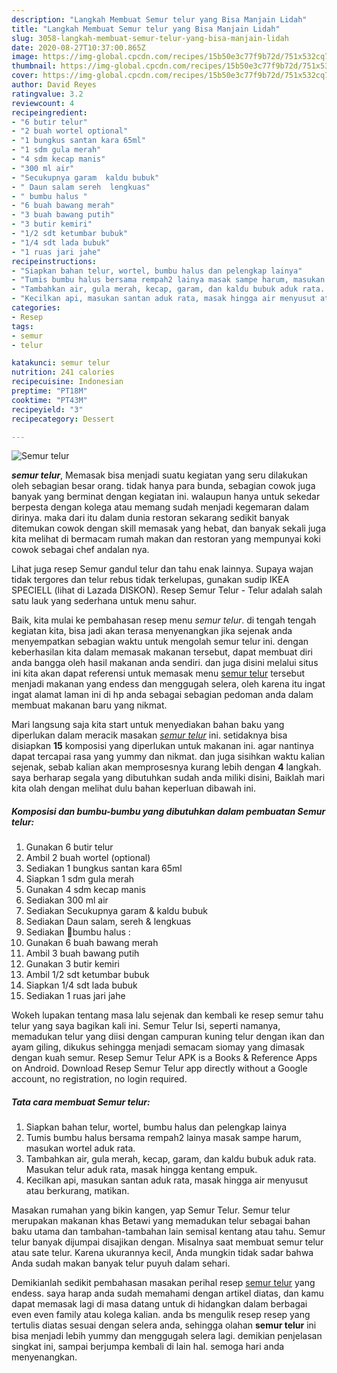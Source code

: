 ```yaml
---
description: "Langkah Membuat Semur telur yang Bisa Manjain Lidah"
title: "Langkah Membuat Semur telur yang Bisa Manjain Lidah"
slug: 3058-langkah-membuat-semur-telur-yang-bisa-manjain-lidah
date: 2020-08-27T10:37:00.865Z
image: https://img-global.cpcdn.com/recipes/15b50e3c77f9b72d/751x532cq70/semur-telur-foto-resep-utama.jpg
thumbnail: https://img-global.cpcdn.com/recipes/15b50e3c77f9b72d/751x532cq70/semur-telur-foto-resep-utama.jpg
cover: https://img-global.cpcdn.com/recipes/15b50e3c77f9b72d/751x532cq70/semur-telur-foto-resep-utama.jpg
author: David Reyes
ratingvalue: 3.2
reviewcount: 4
recipeingredient:
- "6 butir telur"
- "2 buah wortel optional"
- "1 bungkus santan kara 65ml"
- "1 sdm gula merah"
- "4 sdm kecap manis"
- "300 ml air"
- "Secukupnya garam  kaldu bubuk"
- " Daun salam sereh  lengkuas"
- " bumbu halus "
- "6 buah bawang merah"
- "3 buah bawang putih"
- "3 butir kemiri"
- "1/2 sdt ketumbar bubuk"
- "1/4 sdt lada bubuk"
- "1 ruas jari jahe"
recipeinstructions:
- "Siapkan bahan telur, wortel, bumbu halus dan pelengkap lainya"
- "Tumis bumbu halus bersama rempah2 lainya masak sampe harum, masukan wortel aduk rata."
- "Tambahkan air, gula merah, kecap, garam, dan kaldu bubuk aduk rata. Masukan telur aduk rata, masak hingga kentang empuk."
- "Kecilkan api, masukan santan aduk rata, masak hingga air menyusut atau berkurang, matikan."
categories:
- Resep
tags:
- semur
- telur

katakunci: semur telur 
nutrition: 241 calories
recipecuisine: Indonesian
preptime: "PT18M"
cooktime: "PT43M"
recipeyield: "3"
recipecategory: Dessert

---
```



![Semur telur](https://img-global.cpcdn.com/recipes/15b50e3c77f9b72d/751x532cq70/semur-telur-foto-resep-utama.jpg)

<b><i>semur telur</i></b>, Memasak bisa menjadi suatu kegiatan yang seru dilakukan oleh sebagian besar orang. tidak hanya para bunda, sebagian cowok juga banyak yang berminat dengan kegiatan ini. walaupun hanya untuk sekedar berpesta dengan kolega atau memang sudah menjadi kegemaran dalam dirinya. maka dari itu dalam dunia restoran sekarang sedikit banyak ditemukan cowok dengan skill memasak yang hebat, dan banyak sekali juga kita melihat di bermacam rumah makan dan restoran yang mempunyai koki cowok sebagai chef andalan nya.

Lihat juga resep Semur gandul telur dan tahu enak lainnya. Supaya wajan tidak tergores dan telur rebus tidak terkelupas, gunakan sudip IKEA SPECIELL (lihat di Lazada DISKON). Resep Semur Telur - Telur adalah salah satu lauk yang sederhana untuk menu sahur.

Baik, kita mulai ke pembahasan resep menu <i>semur telur</i>. di tengah tengah kegiatan kita, bisa jadi akan terasa menyenangkan jika sejenak anda menyempatkan sebagian waktu untuk mengolah semur telur ini. dengan keberhasilan kita dalam memasak makanan tersebut, dapat membuat diri anda bangga oleh hasil makanan anda sendiri. dan juga disini melalui situs ini kita akan dapat referensi untuk memasak menu <u>semur telur</u> tersebut menjadi makanan yang endess dan menggugah selera, oleh karena itu ingat ingat alamat laman ini di hp anda sebagai sebagian pedoman anda dalam membuat makanan baru yang nikmat.


Mari langsung saja kita start untuk menyediakan bahan baku yang diperlukan dalam meracik masakan <u><i>semur telur</i></u> ini. setidaknya bisa disiapkan <b>15</b> komposisi yang diperlukan untuk makanan ini. agar nantinya dapat tercapai rasa yang yummy dan nikmat. dan juga sisihkan waktu kalian sejenak, sebab kalian akan memprosesnya kurang lebih dengan <b>4</b> langkah. saya berharap segala yang dibutuhkan sudah anda miliki disini, Baiklah mari kita olah dengan melihat dulu bahan keperluan dibawah ini.

<!--inarticleads1-->

##### Komposisi dan bumbu-bumbu yang dibutuhkan dalam pembuatan Semur telur:

1. Gunakan 6 butir telur
1. Ambil 2 buah wortel (optional)
1. Sediakan 1 bungkus santan kara 65ml
1. Siapkan 1 sdm gula merah
1. Gunakan 4 sdm kecap manis
1. Sediakan 300 ml air
1. Sediakan Secukupnya garam &amp; kaldu bubuk
1. Sediakan  Daun salam, sereh &amp; lengkuas
1. Sediakan  📍bumbu halus :
1. Gunakan 6 buah bawang merah
1. Ambil 3 buah bawang putih
1. Gunakan 3 butir kemiri
1. Ambil 1/2 sdt ketumbar bubuk
1. Siapkan 1/4 sdt lada bubuk
1. Sediakan 1 ruas jari jahe


Wokeh lupakan tentang masa lalu sejenak dan kembali ke resep semur tahu telur yang saya bagikan kali ini. Semur Telur Isi, seperti namanya, memadukan telur yang diisi dengan campuran kuning telur dengan ikan dan ayam giling, dikukus sehingga menjadi semacam siomay yang dimasak dengan kuah semur. Resep Semur Telur APK is a Books &amp; Reference Apps on Android. Download Resep Semur Telur app directly without a Google account, no registration, no login required. 

<!--inarticleads2-->

##### Tata cara membuat Semur telur:

1. Siapkan bahan telur, wortel, bumbu halus dan pelengkap lainya
1. Tumis bumbu halus bersama rempah2 lainya masak sampe harum, masukan wortel aduk rata.
1. Tambahkan air, gula merah, kecap, garam, dan kaldu bubuk aduk rata. Masukan telur aduk rata, masak hingga kentang empuk.
1. Kecilkan api, masukan santan aduk rata, masak hingga air menyusut atau berkurang, matikan.


Masakan rumahan yang bikin kangen, yap Semur Telur. Semur telur merupakan makanan khas Betawi yang memadukan telur sebagai bahan baku utama dan tambahan-tambahan lain semisal kentang atau tahu. Semur telur banyak dijumpai disajikan dengan. Misalnya saat membuat semur telur atau sate telur. Karena ukurannya kecil, Anda mungkin tidak sadar bahwa Anda sudah makan banyak telur puyuh dalam sehari. 

Demikianlah sedikit pembahasan masakan perihal resep <u>semur telur</u> yang endess. saya harap anda sudah memahami dengan artikel diatas, dan kamu dapat memasak lagi di masa datang untuk di hidangkan dalam berbagai even even family atau kolega kalian. anda bs mengulik resep resep yang tertulis diatas sesuai dengan selera anda, sehingga olahan <b>semur telur</b> ini bisa menjadi lebih yummy dan menggugah selera lagi. demikian penjelasan singkat ini, sampai berjumpa kembali di lain hal. semoga hari anda menyenangkan.
